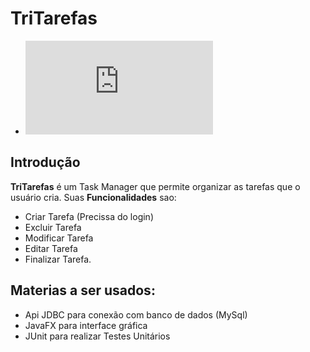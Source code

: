 # TriTarefas
*  ![TriTarefas](https://github.com/Miguel0310/TriTarefas/blob/master/TriTarefas.md)


## Introdução
**TriTarefas** é um Task Manager que permite organizar as tarefas que o usuário cria. Suas **Funcionalidades** sao:

* Criar Tarefa (Precissa do login) 
* Excluir Tarefa 
* Modificar Tarefa
* Editar Tarefa
* Finalizar Tarefa.

## Materias a ser usados: 
* Api JDBC para conexão com banco de dados (MySql)
* JavaFX para interface gráfica
* JUnit para realizar Testes Unitários

